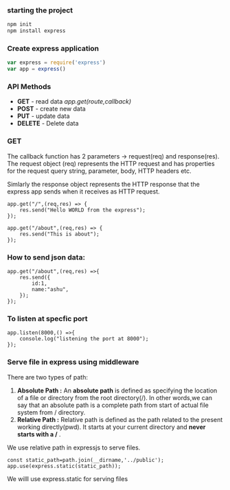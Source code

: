 

### starting the project

```bash
npm init
npm install express
```

### Create express application

```javascript
var express = require('express')
var app = express()
```


### API Methods

* **GET** - read data *app.get(route,callback)*
* **POST** - create new data
* **PUT** - update data
* **DELETE** - Delete data

### GET

The callback function has 2 parameters -> request(req) and response(res). 
The request object (req) represents the HTTP request and has properties for the request query string, parameter, body, HTTP headers etc.

Simlarly the response object represents the HTTP response that the express app sends when it receives as HTTP request.



```JS
app.get("/",(req,res) => {
    res.send("Hello WORLD from the express");
});

app.get("/about",(req,res) => {
    res.send("This is about");
});
```



### How to send json data:

```JS
app.get("/about",(req,res) =>{
    res.send({
        id:1,
        name:"ashu",
	});
});
```


### To listen at specfic port

```JS
app.listen(8000,() =>{
    console.log("listening the port at 8000");
});
```


### Serve file in express using middleware

There are two types of path:

1. **Absolute Path :** An **absolute path** is defined as specifying the location of a file or directory from the root directory(/). In other words,we can say that an absolute path is a complete path from start of actual file system from / directory.
2. **Relative Path :** Relative path is defined as the path related to the present working directly(pwd). It starts at your current directory and **never starts with a /** .

	
We use relative path in expressjs to serve files.

```JS
const static_path=path.join(__dirname,'../public');
app.use(express.static(static_path));
```

We willl use express.static for serving files 